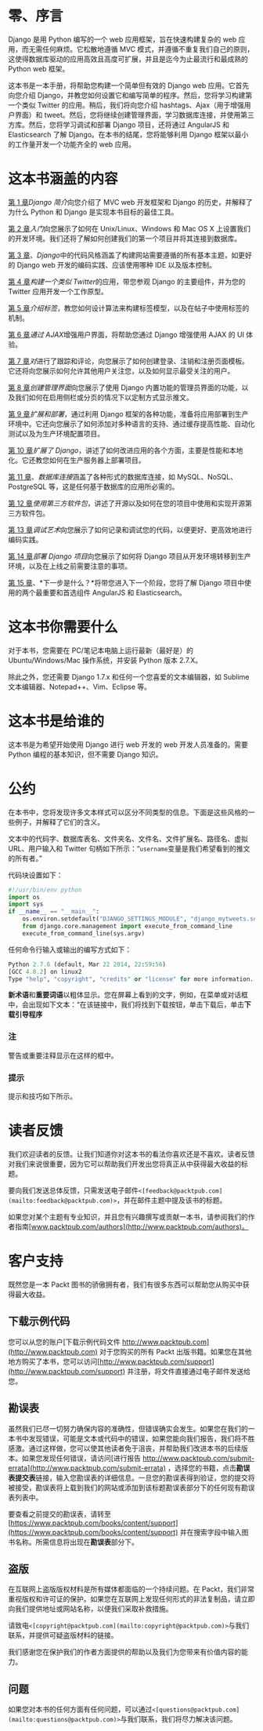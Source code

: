 # 零、序言

Django 是用 Python 编写的一个 web 应用框架，旨在快速构建复杂的 web 应用，而无需任何麻烦。它松散地遵循 MVC 模式，并遵循不重复我们自己的原则，这使得数据库驱动的应用高效且高度可扩展，并且是迄今为止最流行和最成熟的 Python web 框架。

这本书是一本手册，将帮助您构建一个简单但有效的 Django web 应用。它首先向您介绍 Django，并教您如何设置它和编写简单的程序。然后，您将学习构建第一个类似 Twitter 的应用。稍后，我们将向您介绍 hashtags、Ajax（用于增强用户界面）和 tweet。然后，您将继续创建管理界面，学习数据库连接，并使用第三方库。然后，您将学习调试和部署 Django 项目，还将通过 AngularJS 和 Elasticsearch 了解 Django。在本书的结尾，您将能够利用 Django 框架以最小的工作量开发一个功能齐全的 web 应用。

# 这本书涵盖的内容

[第 1 章](01.html#aid-DB7S1 "Chapter 1. Introduction to Django")*Django 简介*向您介绍了 MVC web 开发框架和 Django 的历史，并解释了为什么 Python 和 Django 是实现本书目标的最佳工具。

[第 2 章](02.html#aid-K0RQ2 "Chapter 2. Getting Started")*入门*向您展示了如何在 Unix/Linux、Windows 和 Mac OS X 上设置我们的开发环境。我们还将了解如何创建我们的第一个项目并将其连接到数据库。

[第 3 章](03.html#aid-MSDG2 "Chapter 3. Code Style in Django")、*Django*中的代码风格涵盖了构建网站需要遵循的所有基本主题，如更好的 Django web 开发的编码实践、应该使用哪种 IDE 以及版本控制。

[第 4 章](04.html#aid-10DJ41 "Chapter 4. Building an Application Like Twitter")*构建一个类似 Twitter*的应用，带您参观 Django 的主要组件，并为您的 Twitter 应用开发一个工作原型。

[第 5 章](05.html#aid-19UOO2 "Chapter 5. Introducing Hashtags")*介绍标签*，教您如何设计算法来构建标签模型，以及在帖子中使用标签的机制。

[第 6 章](06.html#aid-1DOR01 "Chapter 6. Enhancing the User Interface with AJAX")*通过 AJAX*增强用户界面，将帮助您通过 Django 增强使用 AJAX 的 UI 体验。

[第 7 章](07.html#aid-1LCVG2 "Chapter 7. Following and Commenting")*对*进行了跟踪和评论，向您展示了如何创建登录、注销和注册页面模板。它还将向您展示如何允许其他用户关注您，以及如何显示最受关注的用户。

[第 8 章](08.html#aid-1O8H61 "Chapter 8. Creating an Administration Interface")*创建管理界面*向您展示了使用 Django 内置功能的管理员界面的功能，以及我们如何在启用侧栏或分页的情况下以定制方式显示推文。

[第 9 章](09.html#aid-1TVKI2 "Chapter 9. Extending and Deploying")*扩展和部署*，通过利用 Django 框架的各种功能，准备将应用部署到生产环境中。它还向您展示了如何添加对多种语言的支持、通过缓存提高性能、自动化测试以及为生产环境配置项目。

[第 10 章](10.html#aid-23MNU1 "Chapter 10. Extending Django")*扩展了 Django*，讲述了如何改进应用的各个方面，主要是性能和本地化。它还教您如何在生产服务器上部署项目。

[第 11 章](11.html#aid-2BASE1 "Chapter 11. Database Connectivity")、*数据库连接*涵盖了各种形式的数据库连接，如 MySQL、NoSQL、PostgreSQL 等，这是任何基于数据库的应用所必需的。

[第 12 章](12.html#aid-2F4UM1 "Chapter 12. Using Third-party Packages")*使用第三方软件包*，讲述了开源以及如何在您的项目中使用和实现开源第三方软件包。

[第 13 章](13.html#aid-2IV0U2 "Chapter 13. The Art of Debugging")*调试艺术*向您展示了如何记录和调试您的代码，以便更好、更高效地进行编码实践。

[第 14 章](14.html#aid-2MP362 "Chapter 14. Deploying Django Projects")*部署 Django 项目*向您展示了如何将 Django 项目从开发环境转移到生产环境，以及在上线之前需要注意的事项。

[第 15 章](15.html#aid-2TEN42 "Chapter 15. What's Next?")、*下一步是什么？*将带您进入下一个阶段，您将了解 Django 项目中使用的两个最重要和首选组件 AngularJS 和 Elasticsearch。

# 这本书你需要什么

对于本书，您需要在 PC/笔记本电脑上运行最新（最好是）的 Ubuntu/Windows/Mac 操作系统，并安装 Python 版本 2.7.X。

除此之外，您还需要 Django 1.7.x 和任何一个您喜爱的文本编辑器，如 Sublime 文本编辑器、Notepad++、Vim、Eclipse 等。

# 这本书是给谁的

这本书是为希望开始使用 Django 进行 web 开发的 web 开发人员准备的。需要 Python 编程的基本知识，但不需要 Django 知识。

# 公约

在本书中，您将发现许多文本样式可以区分不同类型的信息。下面是这些风格的一些例子，并解释了它们的含义。

文本中的代码字、数据库表名、文件夹名、文件名、文件扩展名、路径名、虚拟 URL、用户输入和 Twitter 句柄如下所示：“`username`变量是我们希望看到的推文的所有者。”

代码块设置如下：

```py
#!/usr/bin/env python
import os
import sys
if __name__ == "__main__":
    os.environ.setdefault("DJANGO_SETTINGS_MODULE", "django_mytweets.settings")
    from django.core.management import execute_from_command_line
    execute_from_command_line(sys.argv)
```

任何命令行输入或输出的编写方式如下：

```py
Python 2.7.6 (default, Mar 22 2014, 22:59:56) 
[GCC 4.8.2] on linux2 
Type "help", "copyright", "credits" or "license" for more information.

```

**新术语**和**重要词语**以粗体显示。您在屏幕上看到的文字，例如，在菜单或对话框中，会出现如下文本：“在该链接中，我们将找到下载按钮，单击下载后，单击**下载引导程序**

### 注

警告或重要注释显示在这样的框中。

### 提示

提示和技巧如下所示。

# 读者反馈

我们欢迎读者的反馈。让我们知道你对这本书的看法你喜欢还是不喜欢。读者反馈对我们来说很重要，因为它可以帮助我们开发出您将真正从中获得最大收益的标题。

要向我们发送总体反馈，只需发送电子邮件`<[feedback@packtpub.com](mailto:feedback@packtpub.com)>`，并在邮件主题中提及该书的标题。

如果您对某个主题有专业知识，并且您有兴趣撰写或贡献一本书，请参阅我们的作者指南[www.packtpub.com/authors](http://www.packtpub.com/authors)。

# 客户支持

既然您是一本 Packt 图书的骄傲拥有者，我们有很多东西可以帮助您从购买中获得最大收益。

## 下载示例代码

您可以从您的账户[下载示例代码文件 http://www.packtpub.com](http://www.packtpub.com) 对于您购买的所有 Packt 出版书籍。如果您在其他地方购买了本书，您可以访问[http://www.packtpub.com/support](http://www.packtpub.com/support) 并注册，将文件直接通过电子邮件发送给您。

## 勘误表

虽然我们已尽一切努力确保内容的准确性，但错误确实会发生。如果您在我们的一本书中发现错误，可能是文本或代码中的错误，如果您能向我们报告，我们将不胜感激。通过这样做，您可以使其他读者免于沮丧，并帮助我们改进本书的后续版本。如果您发现任何错误，请访问[进行报告 http://www.packtpub.com/submit-errata](http://www.packtpub.com/submit-errata) ，选择您的书籍，点击**勘误表提交表**链接，输入您勘误表的详细信息。一旦您的勘误表得到验证，您的提交将被接受，勘误表将上载到我们的网站或添加到该标题勘误表部分下的任何现有勘误表列表中。

要查看之前提交的勘误表，请转至[https://www.packtpub.com/books/content/support](https://www.packtpub.com/books/content/support) 并在搜索字段中输入图书名称。所需信息将出现在**勘误表**部分下。

## 盗版

在互联网上盗版版权材料是所有媒体都面临的一个持续问题。在 Packt，我们非常重视版权和许可证的保护。如果您在互联网上发现任何形式的非法复制品，请立即向我们提供地址或网站名称，以便我们采取补救措施。

请致电`<[copyright@packtpub.com](mailto:copyright@packtpub.com)>`与我们联系，并提供可疑盗版材料的链接。

我们感谢您在保护我们的作者方面提供的帮助以及我们为您带来有价值内容的能力。

## 问题

如果您对本书的任何方面有任何问题，可以通过`<[questions@packtpub.com](mailto:questions@packtpub.com)>`与我们联系，我们将尽力解决该问题。